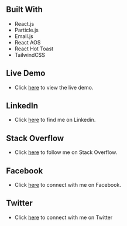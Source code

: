 ## Built With

- React.js
- Particle.js
- Email.js
- React AOS
- React Hot Toast
- TailwindCSS

## Live Demo

- Click [here](https://syed-mohammad-yasir.netlify.app/) to view the live demo.

## LinkedIn

- Click [here](https://www.linkedin.com/in/syedmohammadyasir/) to find me on Linkedin.

## Stack Overflow

- Click [here](https://stackoverflow.com/users/8733282/syed-mohammad-yasir) to follow me on Stack Overflow.

## Facebook

- Click [here](https://www.facebook.com/cyasir) to connect with me on Facebook.

## Twitter

- Click [here](https://twitter.com/smy329) to connect with me on Twitter

